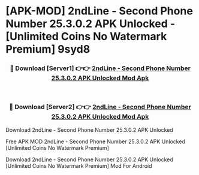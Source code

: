 # [APK-MOD] 2ndLine - Second Phone Number 25.3.0.2 APK Unlocked - [Unlimited Coins No Watermark Premium] 9syd8



<div align="center">
<h3>🔴 Download [Server1] 👉👉 <a href="https://momento.my/?title=2ndLine_-_Second_Phone_Number_25.3.0.2_APK_Unlocked">2ndLine - Second Phone Number 25.3.0.2 APK Unlocked Mod Apk</a></h3><br>

<h3>🔴 Download [Server2] 👉👉 <a href="https://momento.my/?title=2ndLine_-_Second_Phone_Number_25.3.0.2_APK_Unlocked">2ndLine - Second Phone Number 25.3.0.2 APK Unlocked Mod Apk</a></h3>
</div>



Download 2ndLine - Second Phone Number 25.3.0.2 APK Unlocked 

Free APK MOD 2ndLine - Second Phone Number 25.3.0.2 APK Unlocked [Unlimited Coins No Watermark Premium]

Download 2ndLine - Second Phone Number 25.3.0.2 APK Unlocked [Unlimited Coins No Watermark Premium] Mod For Android
